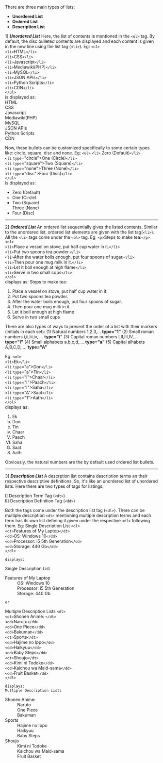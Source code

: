 There are three main types of lists:
- **Unordered List**
- **Ordered List**
- **Description List**

1] ***Unordered List***
Here, the list of contents is mentioned in the `<ul>` tag. By default, the disc bulleted contents are displayed and each content is given in the new line using the list tag (`<li>`).
Eg:
    `<ul>`  
        `<li>`HTML`</li>`  
        `<li>`CSS`</li>`  
        `<li>`Javascript`</li>`  
        `<li>`Mediawiki(PHP)`</li>`  
        `<li>`MySQL`</li>`  
        `<li>`JSON APIs`</li>`  
        `<li>`Python Scripts`</li>`  
        `<li>`CDN`</li>`  
    `</ul>`  
    is displayed as:  
        HTML  
        CSS  
        Javascript  
        Mediawiki(PHP)  
        MySQL  
        JSON APIs  
        Python Scripts  
        CDN  

Now, these bullets can be customized specifically to some certain types like: circle, square, disc and none.
Eg:
    `<ul>`
        `<li>` Zero (Default)`</li>`  
        `<li` `type`="circle">One (Circle)`</li>`  
        `<li` `type`="square">Two (Square)`</li>`  
        `<li` `type`="none">Three (None)`</li>`  
        `<li` `type`="disc">Four (Disc)`</li>`  
    `</ul>`  
    is displayed as:
    <ul>
        <li> Zero (Default)</li>
        <li type="circle">One (Circle)</li>
        <li type="square">Two (Square)</li>
        <li type="none">Three (None)</li>
        <li type="disc">Four (Disc)</li>
    </ul>

---

2] ***Ordered List***
An ordered list sequentially gives the listed contents. Similar to the unordered list, ordered list elements are given with the list tag(`<li>`). All the `<li>` tags come under the `<ol>` tag.
Eg:
 `<p>`Steps to make tea:`</p>`  
    `<ol>`  
       `<li>`Place a vessel on stove, put half cup water in it.`</li>`  
       `<li>`Put two spoons tea powder.`</li>`  
       `<li>`After the water boils enough, put four spoons of sugar.`</li>`  
       `<li>`Then pour one mug milk in it.`</li>`  
       `<li>`Let it boil enough at high flame`</li>`  
       `<li>`Serve in two small cups`</li>`  
   `</ol>`  
    displays as:
    Steps to make tea:

1. Place a vessel on stove, put half cup water in it.  
2. Put two spoons tea powder.  
3. After the water boils enough, put four spoons of sugar.  
4. Then pour one mug milk in it.  
5. Let it boil enough at high flame  
6. Serve in two small cups  

There are also types of ways to present the order of a list with their markers (initials in each set):
(1) Natural numbers 1,2,3,...               **type="1"**
(2) Small roman numbers i,ii,iii,iv,....   **type="i"**
(3) Capital roman numbers I,II,III,IV,.... **type="I"**
(4) Small alphabets a,b,c,d,....           **type="a"**
(5) Capital alhabets A,B,C,D,....          **type="A"**

Eg:
    `<ol>`  
        `<li>`Ek`</li>`  
        `<li` `type`="a">Don`</li>`  
        `<li` `type`="a">Tin`</li>`  
        `<li` `type`="i">Chaar`</li>`  
        `<li` `type`="I">Paach`</li>`  
        `<li` `type`="I">Saha`</li>`  
        `<li` `type`="A">Saat`</li>`  
        `<li` `type`="1">Aath`</li>`  
    `</ol>`  
    displays as:
    <ol>
        <li>Ek</li>
        <li type="a">Don</li>
        <li type="a">Tin</li>
        <li type="i">Chaar</li>
        <li type="I">Paach</li>
        <li type="I">Saha</li>
        <li type="A">Saat</li>
        <li type="1">Aath</li>
    </ol>
Obviously, the natural numbers are the by default used ordered list bullets.

---

3] ***Description List***
A descrption list contains description terms an their respective descriptive definitions. So, it's like an unordered list of unordered lists.
Here there are two types of tags for listings:

I] Description Term Tag (`<dt>`)  
II] Description Definition Tag (`<dd>`)

Both the tags come under the description list tag (`<dl>`).
There can be multiple description `<dt>` mentioning multiple description terms and each term has its own list defining it given under the respective `<dl>` following them.
Eg:
    Single Description List
    `<dl>`  
        `<dt>`Features of My Laptop`</dt>`  
        `<dd>`OS: Windows 10`</dd>`  
        `<dd>`Processor: i5 5th Generation`</dd>`  
        `<dd>`Storage: 440 Gb`</dd>`  
    `</dl>`  
    
    displays:
  <p>Single Description List</p>
    <dl>
        <dt>Features of My Laptop</dt>
        <dd>OS: Windows 10</dd>
        <dd>Processor: i5 5th Generation</dd>
        <dd>Storage: 440 Gb</dd>
    </dl>
    
    or

Multiple Description Lists
    `<dl>`  
        `<dt>`Shonen Anime: `</dt>`  
        `<dd>`Naruto`</dd>`  
        `<dd>`One Piece`</dd>`  
        `<dd>`Bakuman`</dd>`  
        `<dt>`Sports`</dt>`  
        `<dd>`Hajime no Ippo`</dd>`  
        `<dd>`Haikyuu`</dd>`  
        `<dd>`Baby Steps`</dd>`  
        `<dt>`Shoujo`</dt>`  
        `<dd>`Kimi ni Todoke`</dd>`  
        `<dd>`Kaichou wa Maid-sama`</dd>`  
        `<dd>`Fruit Basket`</dd>`  
    `</dl>`  

    displays:
    Multiple Description Lists
  <dl>
        <dt>Shonen Anime: </dt>
        <dd>Naruto</dd>
        <dd>One Piece</dd>
        <dd>Bakuman</dd>        
        <dt>Sports</dt>
        <dd>Hajime no Ippo</dd>
        <dd>Haikyuu</dd>
        <dd>Baby Steps</dd>
        <dt>Shoujo</dt>
        <dd>Kimi ni Todoke</dd>
        <dd>Kaichou wa Maid-sama</dd>
        <dd>Fruit Basket</dd>
    </dl>
